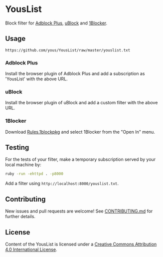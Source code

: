 # YousList

Block filter for [Adblock Plus][], [uBlock][] and [1Blocker][].

[Adblock Plus]: https://adblockplus.org/
[uBlock]: https://github.com/chrisaljoudi/uBlock
[1Blocker]: http://1blocker.com/

## Usage

```
https://github.com/yous/YousList/raw/master/youslist.txt
```

### Adblock Plus

Install the browser plugin of Adblock Plus and add a subscription as 'YousList' with the above URL.

### uBlock

Install the browser plugin of uBlock and add a custom filter with the above URL.

### 1Blocker

Download [Rules.1blockpkg][] and select 1Blocker from the "Open In" menu.

[Rules.1blockpkg]: https://github.com/yous/YousList/raw/master/Rules.1blockpkg

## Testing

For the tests of your filter, make a temporary subscription served by your local machine by:

``` sh
ruby -run -ehttpd . -p8000
```

Add a filter using `http://localhost:8000/youslist.txt`.

## Contributing

New issues and pull requests are welcome! See [CONTRIBUTING.md](CONTRIBUTING.md) for further details.

## License

Content of the YousList is licensed under a [Creative Commons Attribution 4.0 International License](http://creativecommons.org/licenses/by/4.0/).
